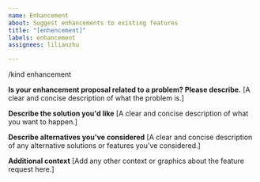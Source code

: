 ```yaml
---
name: Enhancement
about: Suggest enhancements to existing features
title: "[enhencement]"
labels: enhancement
assignees: lilianzhu

---
```


/kind enhancement

**Is your enhancement proposal related to a problem? Please describe.**
[A clear and concise description of what the problem is.]

**Describe the solution you'd like**
[A clear and concise description of what you want to happen.]


**Describe alternatives you've considered**
[A clear and concise description of any alternative solutions or features you've considered.]

**Additional context**
[Add any other context or graphics about the feature request here.]
